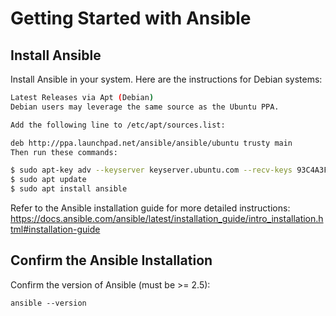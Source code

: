 # Getting Started with Ansible

## Install Ansible
Install Ansible in your system. Here are the instructions for Debian systems:
```bash
Latest Releases via Apt (Debian)
Debian users may leverage the same source as the Ubuntu PPA.

Add the following line to /etc/apt/sources.list:

deb http://ppa.launchpad.net/ansible/ansible/ubuntu trusty main
Then run these commands:

$ sudo apt-key adv --keyserver keyserver.ubuntu.com --recv-keys 93C4A3FD7BB9C367
$ sudo apt update
$ sudo apt install ansible
```

Refer to the Ansible installation guide for more detailed instructions:
https://docs.ansible.com/ansible/latest/installation_guide/intro_installation.html#installation-guide

## Confirm the Ansible Installation
Confirm the version of Ansible (must be >= 2.5):

```
ansible --version
```